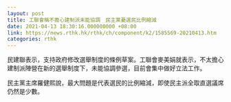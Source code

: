 ```yaml
---
layout: post
title: 工聯會稱不擔心建制派未能協調　民主黨憂選民比例縮減
date: 2021-04-13 18:30:16.000000000 +08:00
link: https://news.rthk.hk/rthk/ch/component/k2/1585569-20210413.htm
categories: rthk
---
```


民建聯表示，支持政府修改選舉制度的條例草案。工聯會麥美娟就表示，不太擔心建制派陣營在新的選舉制度下，未能協調參選，目前會集中做好立法工作。

民主黨主席羅健熙說，最大問題是代表選民的比例縮減，即使民主派全取直選議席仍然是少數。
